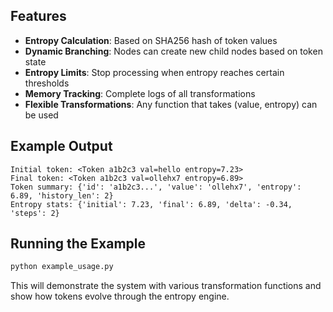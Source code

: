 ## Features

- **Entropy Calculation**: Based on SHA256 hash of token values
- **Dynamic Branching**: Nodes can create new child nodes based on token state
- **Entropy Limits**: Stop processing when entropy reaches certain thresholds
- **Memory Tracking**: Complete logs of all transformations
- **Flexible Transformations**: Any function that takes (value, entropy) can be used

## Example Output

```
Initial token: <Token a1b2c3 val=hello entropy=7.23>
Final token: <Token a1b2c3 val=ollehx7 entropy=6.89>
Token summary: {'id': 'a1b2c3...', 'value': 'ollehx7', 'entropy': 6.89, 'history_len': 2}
Entropy stats: {'initial': 7.23, 'final': 6.89, 'delta': -0.34, 'steps': 2}
```

## Running the Example

```bash
python example_usage.py
```

This will demonstrate the system with various transformation functions and show how tokens evolve through the entropy engine.

